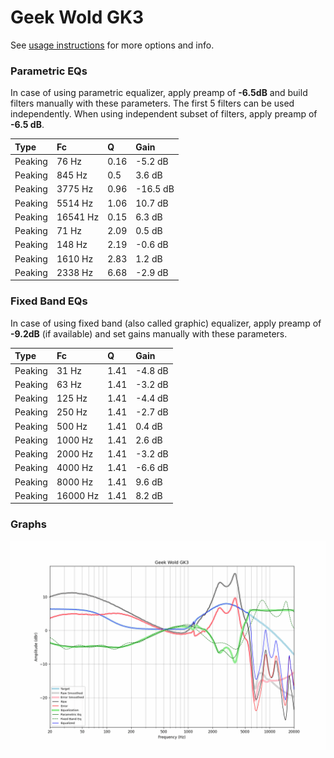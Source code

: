 # Geek Wold GK3
See [usage instructions](https://github.com/jaakkopasanen/AutoEq#usage) for more options and info.

### Parametric EQs
In case of using parametric equalizer, apply preamp of **-6.5dB** and build filters manually
with these parameters. The first 5 filters can be used independently.
When using independent subset of filters, apply preamp of **-6.5 dB**.

| Type    | Fc       |    Q | Gain     |
|:--------|:---------|:-----|:---------|
| Peaking | 76 Hz    | 0.16 | -5.2 dB  |
| Peaking | 845 Hz   | 0.5  | 3.6 dB   |
| Peaking | 3775 Hz  | 0.96 | -16.5 dB |
| Peaking | 5514 Hz  | 1.06 | 10.7 dB  |
| Peaking | 16541 Hz | 0.15 | 6.3 dB   |
| Peaking | 71 Hz    | 2.09 | 0.5 dB   |
| Peaking | 148 Hz   | 2.19 | -0.6 dB  |
| Peaking | 1610 Hz  | 2.83 | 1.2 dB   |
| Peaking | 2338 Hz  | 6.68 | -2.9 dB  |

### Fixed Band EQs
In case of using fixed band (also called graphic) equalizer, apply preamp of **-9.2dB**
(if available) and set gains manually with these parameters.

| Type    | Fc       |    Q | Gain    |
|:--------|:---------|:-----|:--------|
| Peaking | 31 Hz    | 1.41 | -4.8 dB |
| Peaking | 63 Hz    | 1.41 | -3.2 dB |
| Peaking | 125 Hz   | 1.41 | -4.4 dB |
| Peaking | 250 Hz   | 1.41 | -2.7 dB |
| Peaking | 500 Hz   | 1.41 | 0.4 dB  |
| Peaking | 1000 Hz  | 1.41 | 2.6 dB  |
| Peaking | 2000 Hz  | 1.41 | -3.2 dB |
| Peaking | 4000 Hz  | 1.41 | -6.6 dB |
| Peaking | 8000 Hz  | 1.41 | 9.6 dB  |
| Peaking | 16000 Hz | 1.41 | 8.2 dB  |

### Graphs
![](./Geek%20Wold%20GK3.png)